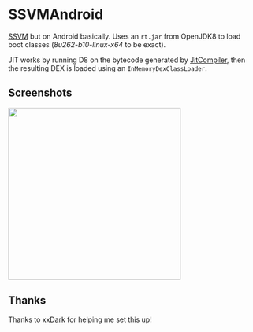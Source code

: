 # SSVMAndroid
[SSVM](https://github.com/xxDark/SSVM) but on Android basically. Uses an `rt.jar` from OpenJDK8 to load boot classes (_8u262-b10-linux-x64_ to be exact). 

JIT works by running D8 on the bytecode generated by [JitCompiler](https://github.com/xxDark/SSVM/blob/master/src/main/java/dev/xdark/ssvm/jit/JitCompiler.java), then the resulting DEX is loaded using an `InMemoryDexClassLoader`.

## Screenshots
<img src="https://user-images.githubusercontent.com/45513948/172046957-9b976b19-0bbf-4c27-8720-525856d14117.png" width="350" />

## Thanks
Thanks to [xxDark](https://github.com/xxDark) for helping me set this up!
